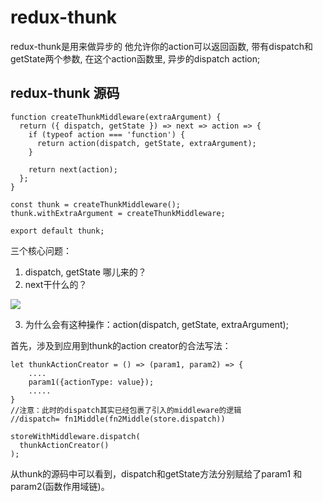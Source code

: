 # redux-thunk

redux-thunk是用来做异步的
他允许你的action可以返回函数, 带有dispatch和getState两个参数, 在这个action函数里, 异步的dispatch action;

## redux-thunk 源码
```
function createThunkMiddleware(extraArgument) {
  return ({ dispatch, getState }) => next => action => {
    if (typeof action === 'function') {
      return action(dispatch, getState, extraArgument);
    }

    return next(action);
  };
}

const thunk = createThunkMiddleware();
thunk.withExtraArgument = createThunkMiddleware;

export default thunk;
```

三个核心问题：
1. dispatch, getState 哪儿来的？ 
2. next干什么的？

![](https://i.imgur.com/VMcQQCj.png)

3. 为什么会有这种操作：action(dispatch, getState, extraArgument); 

首先，涉及到应用到thunk的action creator的合法写法：
```
let thunkActionCreator = () => (param1, param2) => {
    ....
    param1({actionType: value});
    .....
}
//注意：此时的dispatch其实已经包裹了引入的middleware的逻辑
//dispatch= fn1Middle(fn2Middle(store.dispatch))

storeWithMiddleware.dispatch(
  thunkActionCreator()
);
```
从thunk的源码中可以看到，dispatch和getState方法分别赋给了param1 和param2(函数作用域链)。